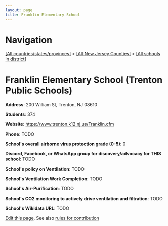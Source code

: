 ```yaml
---
layout: page
title: Franklin Elementary School
---
```

# Navigation

[[All countries/states/provinces]](../../..) > [[All New Jersey Counties]](../..) > [[All schools in district]](..)

# Franklin Elementary School (Trenton Public Schools)

**Address**: 200 William St, Trenton, NJ 08610

**Students**: 374

**Website**: <https://www.trenton.k12.nj.us/Franklin.cfm>

**Phone**: TODO

**School's overall airborne virus protection grade (0-5)**: 0

**Discord, Facebook, or WhatsApp group for discovery/advocacy for THIS school**: TODO

**School's policy on Ventilation**: TODO

**School's Ventilation Work Completion**: TODO

**School's Air-Purification**: TODO

**School's CO2 monitoring to actively drive ventilation and filtration**: TODO

**School's Wikidata URL**: TODO


[Edit this page](https://github.com/ventilate-schools/NJ/edit/main/./Trenton_Public_Schools/Franklin_Elementary_School.md). See also [rules for contribution](../../../contribution-rules/)
